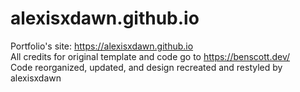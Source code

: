 # alexisxdawn.github.io

Portfolio's site: https://alexisxdawn.github.io  
All credits for original template and code go to https://benscott.dev/  
Code reorganized, updated, and design recreated and restyled by alexisxdawn
